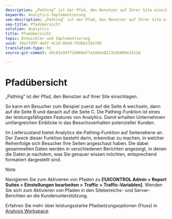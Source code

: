 ```yaml
---
description: „Pathing“ ist der Pfad, den Benutzer auf Ihrer Site einschlagen.
keywords: Analytics-Implementierung
seo-description: „Pathing“ ist der Pfad, den Benutzer auf Ihrer Site einschlagen.
seo-title: Pfadübersicht
solution: Analytics
title: Pfadübersicht
topic: Entwickler und Implementierung
uuid: 18acfd9f-4e5f-4c2d-8be8-743be135e7d6
translation-type: ht
source-git-commit: 49c81e50ff10060ef7a3debe82132d1099e25118

---
```



# Pfadübersicht

„Pathing“ ist der Pfad, den Benutzer auf Ihrer Site einschlagen.

So kann ein Besucher zum Beispiel zuerst auf die Seite A wechseln, dann auf die Seite B und danach auf die Seite C. Die Pathing-Funktion ist eines der leistungsfähigsten Features von Analytics. Damit erhalten Unternehmen umfangreichen Einblicke in das Besuchsverhalten potenzieller Kunden.

Im Lieferzustand bietet Analytics die Pathing-Funktion auf Seitenebene an. Der Zweck dieser Funktion besteht darin, erkennbar zu machen, in welcher Reihenfolge sich Besucher Ihre Seiten angeschaut haben. Die dabei gesammelten Daten werden in verschiedenen Berichten angezeigt, in denen die Daten je nachdem, was Sie genauer wissen möchten, entsprechend formatiert dargestellt sind.

>[!NOTE]
>
>Navigieren Sie zum Aktivieren von Pfaden zu **[!UICONTROL Admin &gt; Report Suites &gt; Einstellungen bearbeiten &gt; Traffic &gt; Traffic-Variablen]**. Wenden Sie sich zum Aktivieren von Pfaden in den Sitebereichs- und Server-Berichten an die Kundenunterstützung.

Erfahren Sie mehr über leistungsstarke Pfadsetzungsoptionen (Fluss) in [Analysis Workspace](/help/analyze/analysis-workspace/visualizations/c-flow/flow.md).